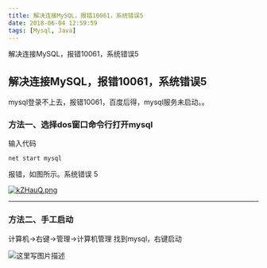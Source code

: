 ```yaml
---
title: 解决连接MySQL，报错10061，系统错误5
date: 2018-06-04 12:59:59
tags: [Mysql, Java]
---
```

解决连接MySQL，报错10061，系统错误5

<!--more-->
## 解决连接MySQL，报错10061，系统错误5
mysql登录不上去，报错10061，百度后得，mysql服务未启动。。

### 方法一、选择dos窗口命令行打开mysql

输入代码

```
net start mysql
```

报错，如图所示。系统错误 5

[![kZHauQ.png](https://s2.ax1x.com/2019/01/24/kZHauQ.png)](https://imgchr.com/i/kZHauQ)


-----
### 方法二、手工启动

计算机->右键->管理->计算机管理
找到mysql，右键启动

![这里写图片描述](http://p3qhnc0eg.bkt.clouddn.com/mysql_error5_a.png)